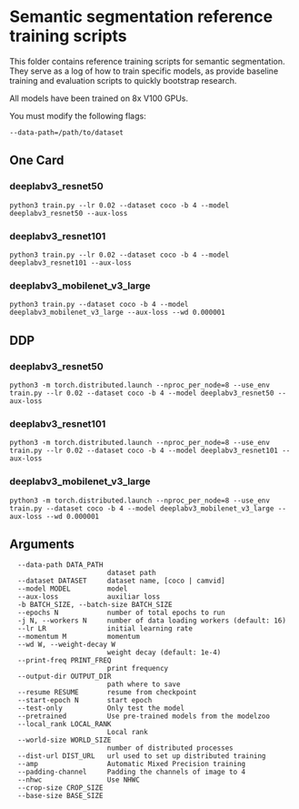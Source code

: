 # Semantic segmentation reference training scripts

This folder contains reference training scripts for semantic segmentation.
They serve as a log of how to train specific models, as provide baseline
training and evaluation scripts to quickly bootstrap research.

All models have been trained on 8x V100 GPUs.

You must modify the following flags:

`--data-path=/path/to/dataset`

## One Card

### deeplabv3_resnet50
```
python3 train.py --lr 0.02 --dataset coco -b 4 --model deeplabv3_resnet50 --aux-loss
```

### deeplabv3_resnet101
```
python3 train.py --lr 0.02 --dataset coco -b 4 --model deeplabv3_resnet101 --aux-loss
```

### deeplabv3_mobilenet_v3_large
```
python3 train.py --dataset coco -b 4 --model deeplabv3_mobilenet_v3_large --aux-loss --wd 0.000001
```

## DDP

### deeplabv3_resnet50
```
python3 -m torch.distributed.launch --nproc_per_node=8 --use_env train.py --lr 0.02 --dataset coco -b 4 --model deeplabv3_resnet50 --aux-loss
```

### deeplabv3_resnet101
```
python3 -m torch.distributed.launch --nproc_per_node=8 --use_env train.py --lr 0.02 --dataset coco -b 4 --model deeplabv3_resnet101 --aux-loss
```

### deeplabv3_mobilenet_v3_large
```
python3 -m torch.distributed.launch --nproc_per_node=8 --use_env train.py --dataset coco -b 4 --model deeplabv3_mobilenet_v3_large --aux-loss --wd 0.000001
```

## Arguments

```
  --data-path DATA_PATH
                        dataset path
  --dataset DATASET     dataset name, [coco | camvid]
  --model MODEL         model
  --aux-loss            auxiliar loss
  -b BATCH_SIZE, --batch-size BATCH_SIZE
  --epochs N            number of total epochs to run
  -j N, --workers N     number of data loading workers (default: 16)
  --lr LR               initial learning rate
  --momentum M          momentum
  --wd W, --weight-decay W
                        weight decay (default: 1e-4)
  --print-freq PRINT_FREQ
                        print frequency
  --output-dir OUTPUT_DIR
                        path where to save
  --resume RESUME       resume from checkpoint
  --start-epoch N       start epoch
  --test-only           Only test the model
  --pretrained          Use pre-trained models from the modelzoo
  --local_rank LOCAL_RANK
                        Local rank
  --world-size WORLD_SIZE
                        number of distributed processes
  --dist-url DIST_URL   url used to set up distributed training
  --amp                 Automatic Mixed Precision training
  --padding-channel     Padding the channels of image to 4
  --nhwc                Use NHWC
  --crop-size CROP_SIZE
  --base-size BASE_SIZE
```

